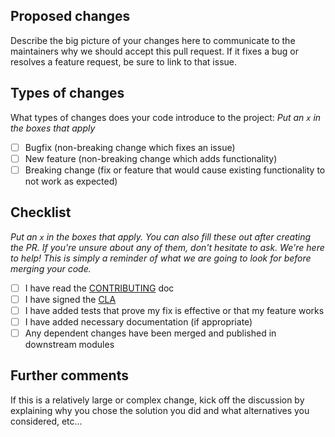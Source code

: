 ## Proposed changes

Describe the big picture of your changes here to communicate to the maintainers
why we should accept this pull request. If it fixes a bug or resolves a feature
request, be sure to link to that issue.

## Types of changes

What types of changes does your code introduce to the project: _Put an `x` in
the boxes that apply_

-   [ ] Bugfix (non-breaking change which fixes an issue)
-   [ ] New feature (non-breaking change which adds functionality)
-   [ ] Breaking change (fix or feature that would cause existing functionality
        to not work as expected)

## Checklist

_Put an `x` in the boxes that apply. You can also fill these out after creating
the PR. If you're unsure about any of them, don't hesitate to ask. We're here to
help! This is simply a reminder of what we are going to look for before merging
your code._

-   [ ] I have read the
        [CONTRIBUTING](https://github.com/ging/fiware-idm/blob/master/CONTRIBUTING.md)
        doc
-   [ ] I have signed the
        [CLA](https://github.com/ging/fiware-idm/blob/master/keyrock-individual-cla.pdf)
-   [ ] I have added tests that prove my fix is effective or that my feature
        works
-   [ ] I have added necessary documentation (if appropriate)
-   [ ] Any dependent changes have been merged and published in downstream
        modules

## Further comments

If this is a relatively large or complex change, kick off the discussion by
explaining why you chose the solution you did and what alternatives you
considered, etc...
